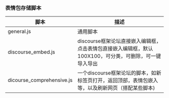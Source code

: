 ### 表情包存储脚本
|脚本|描述|
|---|---|
|general.js|通用脚本|
|discourse_embed.js|discourse框架论坛直接嵌入编辑框，点击表情包直接嵌入编辑框，默认100X100，可分类，可删除，可一键导入导出|
|dicourse_comprehensive.js|一个discourse框架论坛的脚本，如新标签页打开，返回顶部，表情包嵌入等，以及刷新网页（搭配某些脚本)|
